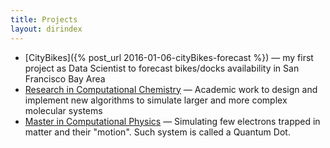 ```yaml
---
title: Projects
layout: dirindex
---
```


- [CityBikes]({% post_url 2016-01-06-cityBikes-forecast %}) — my first project as Data Scientist to forecast bikes/docks availability in San Francisco Bay Area
- [Research in Computational Chemistry](http://www.mn.uio.no/kjemi/english/people/aca/patrime/) — Academic work to design and implement new algorithms to simulate larger and more complex molecular systems
- [Master in Computational Physics](http://folk.uio.no/patrime/#/1) — Simulating few electrons trapped in matter and their "motion". Such system is called a Quantum Dot.



